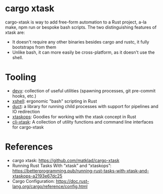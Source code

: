 cargo xtask
==============

cargo-xtask is way to add free-form automation to a Rust project, a-la make, npm run or bespoke bash scripts.
The two distinguishing features of xtask are:

- It doesn't require any other binaries besides cargo and rustc, it fully bootstraps from them
- Unlike bash, it can more easily be cross-platform, as it doesn't use the shell.

# Tooling

- [devx](https://github.com/elastio/devx): collection of useful utilities (spawning processes, git pre-commit hooks, etc.)
- [xshell](https://github.com/matklad/xshell): ergonomic "bash" scripting in Rust
- [duct](https://github.com/oconnor663/duct.rs): a library for running child processes with support for pipelines and IO redirection
- [xtaskops](https://github.com/jondot/xtaskops): Goodies for working with the xtask concept in Rust
- [cli-xtask](https://github.com/gifnksm/cli-xtask): A collection of utility functions and command line interfaces for cargo-xtask

# References

* cargo xtask: https://github.com/matklad/cargo-xtask
* Running Rust Tasks With “xtask” and “xtaskops”: https://betterprogramming.pub/running-rust-tasks-with-xtask-and-xtaskops-a2193e67dc25
* Cargo Configuration: https://doc.rust-lang.org/cargo/reference/config.html